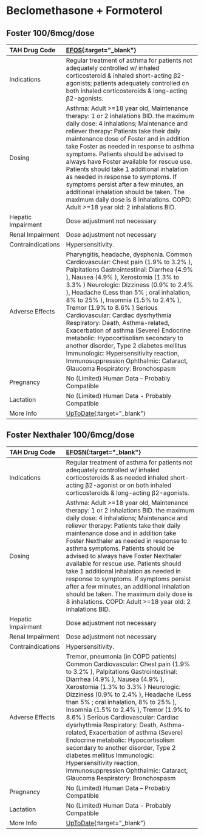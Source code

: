 # Beclomethasone + Formoterol

## Foster 100/6mcg/dose

| TAH Drug Code      | [EFOS](https://www.tahsda.org.tw/drugs/hissearch.php?drug_code=EFOS){:target="_blank"}                                                                                                                                                                                                                                                                                                                                                                                                                                                                                                                                                                          |
|:-------------------|:----------------------------------------------------------------------------------------------------------------------------------------------------------------------------------------------------------------------------------------------------------------------------------------------------------------------------------------------------------------------------------------------------------------------------------------------------------------------------------------------------------------------------------------------------------------------------------------------------------------------------------------------------------------|
| Indications        | Regular treatment of asthma for patients not adequately controlled w/ inhaled corticosteroid & inhaled short-acting β2-agonists; patients adequately controlled on both inhaled corticosteroids & long-acting β2-agonists.                                                                                                                                                                                                                                                                                                                                                                                                                                      |
| Dosing             | Asthma: Adult >=18 year old, Maintenance therapy: 1 or 2 inhalations BID. the maximum daily dose: 4 inhalations; Maintenance and reliever therapy: Patients take their daily maintenance dose of Foster and in addition take Foster as needed in response to asthma symptoms. Patients should be advised to always have Foster available for rescue use. Patients should take 1 additional inhalation as needed in response to symptoms. If symptoms persist after a few minutes, an additional inhalation should be taken. The maximum daily dose is 8 inhalations. COPD: Adult >=18 year old: 2 inhalations BID.                                              |
| Hepatic Impairment | Dose adjustment not necessary                                                                                                                                                                                                                                                                                                                                                                                                                                                                                                                                                                                                                                   |
| Renal Impairment   | Dose adjustment not necessary                                                                                                                                                                                                                                                                                                                                                                                                                                                                                                                                                                                                                                   |
| Contraindications  | Hypersensitivity.                                                                                                                                                                                                                                                                                                                                                                                                                                                                                                                                                                                                                                               |
| Adverse Effects    | Pharyngitis, headache, dysphonia. Common Cardiovascular: Chest pain (1.9% to 3.2% ), Palpitations Gastrointestinal: Diarrhea (4.9% ), Nausea (4.9% ), Xerostomia (1.3% to 3.3% ) Neurologic: Dizziness (0.9% to 2.4% ), Headache (Less than 5% ; oral inhalation, 8% to 25% ), Insomnia (1.5% to 2.4% ), Tremor (1.9% to 8.6% ) Serious Cardiovascular: Cardiac dysrhythmia Respiratory: Death, Asthma-related, Exacerbation of asthma (Severe) Endocrine metabolic: Hypocortisolism secondary to another disorder, Type 2 diabetes mellitus Immunologic: Hypersensitivity reaction, Immunosuppression Ophthalmic: Cataract, Glaucoma Respiratory: Bronchospasm |
| Pregnancy          | No (Limited) Human Data – Probably Compatible                                                                                                                                                                                                                                                                                                                                                                                                                                                                                                                                                                                                                   |
| Lactation          | No (Limited) Human Data - Probably Compatible                                                                                                                                                                                                                                                                                                                                                                                                                                                                                                                                                                                                                   |
| More Info          | [UpToDate](https://www.uptodate.com/contents/beclomethasone-and-formoterol-drug-information){:target="_blank"}                                                                                                                                                                                                                                                                                                                                                                                                                                                                                                                                                  |

## Foster Nexthaler 100/6mcg/dose

| TAH Drug Code      | [EFOSN](https://www.tahsda.org.tw/drugs/hissearch.php?drug_code=EFOSN){:target="_blank"}                                                                                                                                                                                                                                                                                                                                                                                                                                                                                                                                                                           |
|:-------------------|:-------------------------------------------------------------------------------------------------------------------------------------------------------------------------------------------------------------------------------------------------------------------------------------------------------------------------------------------------------------------------------------------------------------------------------------------------------------------------------------------------------------------------------------------------------------------------------------------------------------------------------------------------------------------|
| Indications        | Regular treatment of asthma for patients not adequately controlled w/ inhaled corticosteroids & as needed inhaled short-acting β2-agonist or on both inhaled corticosteroids & long-acting β2-agonists.                                                                                                                                                                                                                                                                                                                                                                                                                                                            |
| Dosing             | Asthma: Adult >=18 year old, Maintenance therapy: 1 or 2 inhalations BID. the maximum daily dose: 4 inhalations; Maintenance and reliever therapy: Patients take their daily maintenance dose and in addition take Foster Nexthaler as needed in response to asthma symptoms. Patients should be advised to always have Foster Nexthaler available for rescue use. Patients should take 1 additional inhalation as needed in response to symptoms. If symptoms persist after a few minutes, an additional inhalation should be taken. The maximum daily dose is 8 inhalations. COPD: Adult >=18 year old: 2 inhalations BID.                                       |
| Hepatic Impairment | Dose adjustment not necessary                                                                                                                                                                                                                                                                                                                                                                                                                                                                                                                                                                                                                                      |
| Renal Impairment   | Dose adjustment not necessary                                                                                                                                                                                                                                                                                                                                                                                                                                                                                                                                                                                                                                      |
| Contraindications  | Hypersensitivity.                                                                                                                                                                                                                                                                                                                                                                                                                                                                                                                                                                                                                                                  |
| Adverse Effects    | Tremor, pneumonia (in COPD patients) Common Cardiovascular: Chest pain (1.9% to 3.2% ), Palpitations Gastrointestinal: Diarrhea (4.9% ), Nausea (4.9% ), Xerostomia (1.3% to 3.3% ) Neurologic: Dizziness (0.9% to 2.4% ), Headache (Less than 5% ; oral inhalation, 8% to 25% ), Insomnia (1.5% to 2.4% ), Tremor (1.9% to 8.6% ) Serious Cardiovascular: Cardiac dysrhythmia Respiratory: Death, Asthma-related, Exacerbation of asthma (Severe) Endocrine metabolic: Hypocortisolism secondary to another disorder, Type 2 diabetes mellitus Immunologic: Hypersensitivity reaction, Immunosuppression Ophthalmic: Cataract, Glaucoma Respiratory: Bronchospasm |
| Pregnancy          | No (Limited) Human Data – Probably Compatible                                                                                                                                                                                                                                                                                                                                                                                                                                                                                                                                                                                                                      |
| Lactation          | No (Limited) Human Data - Probably Compatible                                                                                                                                                                                                                                                                                                                                                                                                                                                                                                                                                                                                                      |
| More Info          | [UpToDate](https://www.uptodate.com/contents/beclomethasone-and-formoterol-drug-information){:target="_blank"}                                                                                                                                                                                                                                                                                                                                                                                                                                                                                                                                                     |

